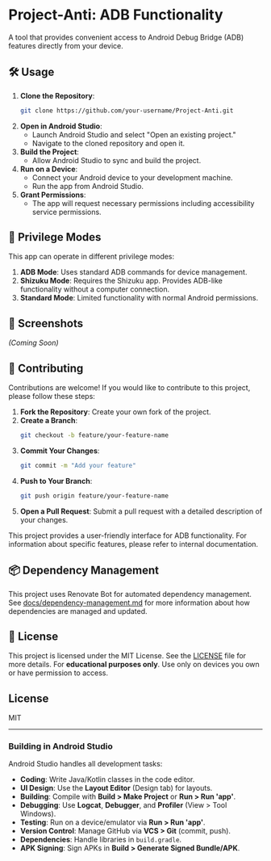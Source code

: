 # Project-Anti: ADB Functionality

A tool that provides convenient access to Android Debug Bridge (ADB) features directly from your device.

## 🛠️ Usage
1. **Clone the Repository**:
   ```bash
   git clone https://github.com/your-username/Project-Anti.git
   ```
2. **Open in Android Studio**:
   - Launch Android Studio and select "Open an existing project."
   - Navigate to the cloned repository and open it.
3. **Build the Project**:
   - Allow Android Studio to sync and build the project.
4. **Run on a Device**:
   - Connect your Android device to your development machine.
   - Run the app from Android Studio.
5. **Grant Permissions**:
   - The app will request necessary permissions including accessibility service permissions.

## 🔐 Privilege Modes
This app can operate in different privilege modes:

1. **ADB Mode**: Uses standard ADB commands for device management.
2. **Shizuku Mode**: Requires the Shizuku app. Provides ADB-like functionality without a computer connection.
3. **Standard Mode**: Limited functionality with normal Android permissions.

## 📸 Screenshots
*(Coming Soon)*

## 🤝 Contributing
Contributions are welcome! If you would like to contribute to this project, please follow these steps:
1. **Fork the Repository**: Create your own fork of the project.
2. **Create a Branch**:
   ```bash
   git checkout -b feature/your-feature-name
   ```
3. **Commit Your Changes**:
   ```bash
   git commit -m "Add your feature"
   ```
4. **Push to Your Branch**:
   ```bash
   git push origin feature/your-feature-name
   ```
5. **Open a Pull Request**: Submit a pull request with a detailed description of your changes.

This project provides a user-friendly interface for ADB functionality.
For information about specific features, please refer to internal documentation.

## 📦 Dependency Management
This project uses Renovate Bot for automated dependency management. See [docs/dependency-management.md](docs/dependency-management.md) for more information about how dependencies are managed and updated.

## 📄 License
This project is licensed under the MIT License. See the [LICENSE](LICENSE) file for more details.
For **educational purposes only**. Use only on devices you own or have permission to access.

## License
MIT

---

### Building in Android Studio

Android Studio handles all development tasks:
- **Coding**: Write Java/Kotlin classes in the code editor.
- **UI Design**: Use the **Layout Editor** (Design tab) for layouts.
- **Building**: Compile with **Build > Make Project** or **Run > Run 'app'**.
- **Debugging**: Use **Logcat**, **Debugger**, and **Profiler** (View > Tool Windows).
- **Testing**: Run on a device/emulator via **Run > Run 'app'**.
- **Version Control**: Manage GitHub via **VCS > Git** (commit, push).
- **Dependencies**: Handle libraries in `build.gradle`.
- **APK Signing**: Sign APKs in **Build > Generate Signed Bundle/APK**.
